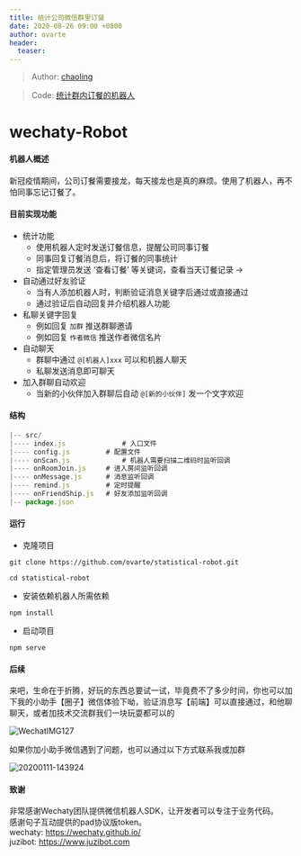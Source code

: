 ```yaml
---
title: 统计公司微信群里订餐
date: 2020-08-26 09:00 +0800
author: ovarte
header: 
  teaser: 
---
```

>Author: [chaoling](https://github.com/ovarte)

>Code: [统计群内订餐的机器人](https://github.com/ovarte/statistical-robot)

# wechaty-Robot

#### 机器人概述
  新冠疫情期间，公司订餐需要接龙，每天接龙也是真的麻烦。使用了机器人，再不怕同事忘记订餐了。


#### 目前实现功能
- 统计功能
  - 使用机器人定时发送订餐信息，提醒公司同事订餐
  - 同事回复订餐消息后，将订餐的同事统计
  - 指定管理员发送 ‘查看订餐’ 等关键词，查看当天订餐记录
->
- 自动通过好友验证
  - 当有人添加机器人时，判断验证消息关键字后通过或直接通过
  - 通过验证后自动回复并介绍机器人功能
- 私聊关键字回复
  - 例如回复 `加群` 推送群聊邀请
  - 例如回复 `作者微信` 推送作者微信名片
- 自动聊天
  - 群聊中通过 `@[机器人]xxx` 可以和机器人聊天
  - 私聊发送消息即可聊天
- 加入群聊自动欢迎
  - 当新的小伙伴加入群聊后自动 `@[新的小伙伴]` 发一个文字欢迎



#### 结构

```js
|-- src/
|---- index.js				# 入口文件
|---- config.js		  	# 配置文件
|---- onScan.js				# 机器人需要扫描二维码时监听回调
|---- onRoomJoin.js 	# 进入房间监听回调
|---- onMessage.js		# 消息监听回调
|---- remind.js		    # 定时提醒
|---- onFriendShip.js	# 好友添加监听回调
|-- package.json
```

#### 运行
- 克隆项目

```shell
git clone https://github.com/ovarte/statistical-robot.git

cd statistical-robot
```

- 安装依赖机器人所需依赖

```shell
npm install
```


- 启动项目

```shell
npm serve
```

#### 后续

来吧，生命在于折腾，好玩的东西总要试一试，毕竟费不了多少时间，你也可以加下我的小助手【圈子】微信体验下呦，验证消息写【前端】可以直接通过，和他聊聊天，或者加技术交流群我们一块玩耍都可以的

![WechatIMG127](./README.assets/WechatIMG127.jpeg)

如果你加小助手微信遇到了问题，也可以通过以下方式联系我或加群

![20200111-143924](./README.assets/20200111-143924.png)

#### 致谢

非常感谢Wechaty团队提供微信机器人SDK，让开发者可以专注于业务代码。  
感谢句子互动提供的pad协议版token。  
wechaty: <https://wechaty.github.io/>  
juzibot: <https://www.juzibot.com>
